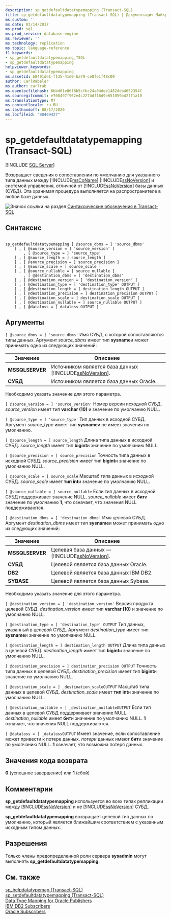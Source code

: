 ```yaml
---
description: sp_getdefaultdatatypemapping (Transact-SQL)
title: sp_getdefaultdatatypemapping (Transact-SQL) | Документация Майкрософт
ms.custom: ''
ms.date: 03/14/2017
ms.prod: sql
ms.prod_service: database-engine
ms.reviewer: ''
ms.technology: replication
ms.topic: language-reference
f1_keywords:
- sp_getdefaultdatatypemapping_TSQL
- sp_getdefaultdatatypemapping
helpviewer_keywords:
- sp_getdefaultdatatypemapping
ms.assetid: b8401de1-f135-41d0-ba79-ce8fe1f48c00
author: CarlRabeler
ms.author: carlrab
ms.openlocfilehash: 6bbd01e86f8b5cfbc24a04dee1482ddb4652354f
ms.sourcegitcommit: e700497f962e4c2274df16d9e651059b42ff1a10
ms.translationtype: MT
ms.contentlocale: ru-RU
ms.lasthandoff: 08/17/2020
ms.locfileid: "88469427"
---
```

# <a name="sp_getdefaultdatatypemapping-transact-sql"></a>sp_getdefaultdatatypemapping (Transact-SQL)
[!INCLUDE [SQL Server](../../includes/applies-to-version/sqlserver.md)]

  Возвращает сведения о сопоставлении по умолчанию для указанного типа данных между [!INCLUDE[msCoName](../../includes/msconame-md.md)] [!INCLUDE[ssNoVersion](../../includes/ssnoversion-md.md)] и системой управления, отличной от [!INCLUDE[ssNoVersion](../../includes/ssnoversion-md.md)] базы данных (СУБД). Эта хранимая процедура выполняется на распространителе в любой базе данных.  
  
 ![Значок ссылки на раздел](../../database-engine/configure-windows/media/topic-link.gif "Значок ссылки на раздел") [Синтаксические обозначения в Transact-SQL](../../t-sql/language-elements/transact-sql-syntax-conventions-transact-sql.md)  
  
## <a name="syntax"></a>Синтаксис  
  
```  
  
sp_getdefaultdatatypemapping [ @source_dbms = ] 'source_dbms'   
    [ , [ @source_version = ] 'source_version' ]  
        , [ @source_type = ] 'source_type'    
    [ , [ @source_length = ] source_length ]  
    [ , [ @source_precision = ] source_precision ]  
    [ , [ @source_scale = ] source_scale ]  
    [ , [ @source_nullable = ] source_nullable ]  
        , [ @destination_dbms = ] 'destination_dbms'   
    [ , [ @destination_version = ] 'destination_version' ]  
    [ , [ @destination_type = ] 'destination_type' OUTPUT ]  
    [ , [ @destination_length = ] destination_length OUTPUT ]  
    [ , [ @destination_precision = ] destination_precision OUTPUT ]  
    [ , [ @destination_scale = ] destination_scale OUTPUT ]  
    [ , [ @destination_nullable = ] source_nullable OUTPUT ]  
    [ , [ @dataloss = ] dataloss OUTPUT ]  
```  
  
## <a name="arguments"></a>Аргументы  
`[ @source_dbms = ] 'source_dbms'` Имя СУБД, с которой сопоставляются типы данных. Аргумент *source_dbms* имеет тип **sysname**и может принимать одно из следующих значений:  
  
|Значение|Описание|  
|-----------|-----------------|  
|**MSSQLSERVER**|Источником является база данных [!INCLUDE[ssNoVersion](../../includes/ssnoversion-md.md)].|  
|**СУБД**|Источником является база данных Oracle.|  
  
 Необходимо указать значение для этого параметра.  
  
`[ @source_version = ] 'source_version'` Номер версии исходной СУБД. *source_version* имеет тип **varchar (10)** и значение по умолчанию NULL.  
  
`[ @source_type = ] 'source_type'` Тип данных в исходной СУБД. Аргумент *source_type* имеет тип **sysname**и не имеет значения по умолчанию.  
  
`[ @source_length = ] source_length` Длина типа данных в исходной СУБД. *source_length* имеет тип **bigint**и значение по умолчанию NULL.  
  
`[ @source_precision = ] source_precision` Точность типа данных в исходной СУБД. *source_precision* имеет тип **bigint**и значение по умолчанию NULL.  
  
`[ @source_scale = ] source_scale` Масштаб типа данных в исходной СУБД. *source_scale* имеет **тип int**и значение по умолчанию NULL.  
  
`[ @source_nullable = ] source_nullable` Если тип данных в исходной СУБД поддерживает значение NULL. *source_nullable* имеет **бит**и значение по умолчанию **1**, что означает, что значения NULL поддерживаются.  
  
`[ @destination_dbms = ] 'destination_dbms'` Имя целевой СУБД. Аргумент *destination_dbms* имеет тип **sysname**и может принимать одно из следующих значений:  
  
|Значение|Описание|  
|-----------|-----------------|  
|**MSSQLSERVER**|Целевая база данных — [!INCLUDE[ssNoVersion](../../includes/ssnoversion-md.md)].|  
|**СУБД**|Целевой является база данных Oracle.|  
|**DB2**|Целевой является база данных IBM DB2.|  
|**SYBASE**|Целевой является база данных Sybase.|  
  
 Необходимо указать значение для этого параметра.  
  
`[ @destination_version = ] 'destination_version'` Версия продукта целевой СУБД. *destination_version* имеет тип **varchar (10)** и значение по умолчанию NULL.  
  
`[ @destination_type = ] 'destination_type' OUTPUT` Тип данных, указанный в целевой СУБД. Аргумент *destination_type* имеет тип **sysname**и значение по умолчанию NULL.  
  
`[ @destination_length = ] destination_length OUTPUT` Длина типа данных в целевой СУБД. *destination_length* имеет тип **bigint**и значение по умолчанию NULL.  
  
`[ @destination_precision = ] destination_precision OUTPUT` Точность типа данных в целевой СУБД. *destination_precision* имеет тип **bigint**и значение по умолчанию NULL.  
  
`[ @destination_scale = ] _destination_scaleOUTPUT` Масштаб типа данных в целевой СУБД. *destination_scale* имеет **тип int**и значение по умолчанию NULL.  
  
`[ @destination_nullable = ] _destination_nullableOUTPUT` Если тип данных в целевой СУБД поддерживает значение NULL. *destination_nullable* имеет **бит**и значение по умолчанию NULL. **1** означает, что значения NULL поддерживаются.  
  
`[ @dataloss = ] _datalossOUTPUT` Имеет значение, если сопоставление может привести к потере данных. *потери* данных имеют **бит**и значение по умолчанию NULL. **1** означает, что возможна потеря данных.  
  
## <a name="return-code-values"></a>Значения кода возврата  
 **0** (успешное завершение) или **1** (сбой)  
  
## <a name="remarks"></a>Комментарии  
 **sp_getdefaultdatatypemapping** используется во всех типах репликации между [!INCLUDE[ssNoVersion](../../includes/ssnoversion-md.md)] и не [!INCLUDE[ssNoVersion](../../includes/ssnoversion-md.md)] СУБД.  
  
 **sp_getdefaultdatatypemapping** возвращает целевой тип данных по умолчанию, который является ближайшим соответствием с указанным исходным типом данных.  
  
## <a name="permissions"></a>Разрешения  
 Только члены предопределенной роли сервера **sysadmin** могут выполнять **sp_getdefaultdatatypemapping**.  
  
## <a name="see-also"></a>См. также  
 [sp_helpdatatypemap &#40;Transact-SQL&#41;](../../relational-databases/system-stored-procedures/sp-helpdatatypemap-transact-sql.md)   
 [sp_setdefaultdatatypemapping &#40;Transact-SQL&#41;](../../relational-databases/system-stored-procedures/sp-setdefaultdatatypemapping-transact-sql.md)   
 [Data Type Mapping for Oracle Publishers](../../relational-databases/replication/non-sql/data-type-mapping-for-oracle-publishers.md)   
 [IBM DB2 Subscribers](../../relational-databases/replication/non-sql/ibm-db2-subscribers.md)   
 [Oracle Subscribers](../../relational-databases/replication/non-sql/oracle-subscribers.md)  
  
  
